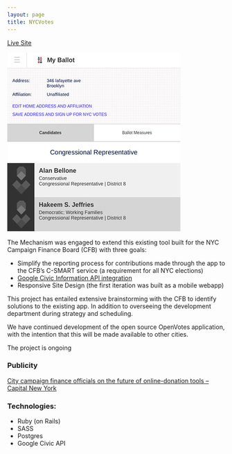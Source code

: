 ```yaml
---
layout: page
title: NYCVotes
---
```


<a href="https://www.nycvotes.org" title="NYCVotes" rel="external">Live Site</a>

<div class="image-wrap">
	<a href="https://www.nycvotes.org" title="NYCVotes" rel="external">
		<img src="/images/nycvotes-preview.jpg" title="NYCVotes Preview" alt="NYCVotes Preview">
	</a>
</div>

The Mechanism was engaged to extend this existing tool built for the NYC Campaign Finance Board (CFB) with three goals:

* Simplify the reporting process for contributions made through the app to the CFB’s C-SMART service (a requirement for all NYC elections)
* <a href="https://developers.google.com/civic-information/" title="Google Civic Information API" rel="external">Google Civic Information API integration</a>
* Responsive Site Design (the first iteration was built as a mobile webapp)

This project has entailed extensive brainstorming with the CFB to identify solutions to the existing app. In addition to overseeing the development department during strategy and scheduling.

We have continued development of the open source OpenVotes application, with the intention that this will be made available to other cities.

The project is ongoing

### Publicity

<a href="http://www.capitalnewyork.com/article/city-hall/2014/09/8553192/city-campaign-finance-officials-future-online-donation-tools" title="City campaign finance officials on the future of online-donation tools" rel="external">City campaign finance officials on the future of online-donation tools – Capital New York</a>

### Technologies:

* Ruby (on Rails)
* SASS
* Postgres
* Google Civic API